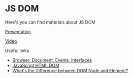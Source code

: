 # JS DOM

Here's you can find materials about JS DOM

[Presentation](https://drive.google.com/file/d/1T-r_tT1Qf_XAUfCNWR-xGilqXYx5F8fW/view)

[Video](https://drive.google.com/file/d/1IkAafrI8qDEqVagfXNmL8a2kkX5Ales2/view?usp=sharing)

Useful links

- [Browser: Document, Events, Interfaces](https://javascript.info/ui)
- [JavaScript HTML DOM](https://www.w3schools.com/js/js_htmldom.asp)
- [What's the Difference between DOM Node and Element?](https://dmitripavlutin.com/dom-node-element/)
